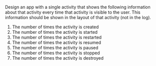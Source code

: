 
Design an app with a single activity that shows the following information about that activity every time
that activity is visible to the user. This information should be shown in the layout of that activity (not in
the log).

  1. The number of times the activity is created
  2. The number of times the activity is started
  3. The number of times the activity is restarted
  4. The number of times the activity is resumed
  5. The number of times the activity is paused
  6. The number of times the activity is stopped
  7. The number of times the activity is destroyed
  
